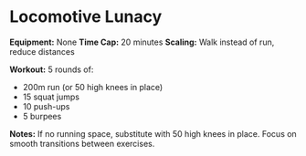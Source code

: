 # Locomotive Lunacy

**Equipment:** None
**Time Cap:** 20 minutes
**Scaling:** Walk instead of run, reduce distances

**Workout:**
5 rounds of:
- 200m run (or 50 high knees in place)
- 15 squat jumps
- 10 push-ups
- 5 burpees

**Notes:** If no running space, substitute with 50 high knees in place. Focus on smooth transitions between exercises.